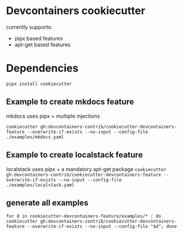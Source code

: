 # Devcontainers cookiecutter

currently supports:

* pipx based features
* apt-get based features

# Dependencies

`pipx install cookiecutter`

## Example to create mkdocs feature
mkdocs uses pipx + multiple injections

` cookiecutter gh:devcontainers-contrib/cookiecutter-devcontainers-feature --overwrite-if-exists --no-input --config-file ./examples/mkdocs.yaml `

## Example to create localstack feature
localstack uses pipx + a mandatory apt-get package
` cookiecutter gh:devcontainers-contrib/cookiecutter-devcontainers-feature --overwrite-if-exists --no-input --config-file ./examples/localstack.yaml `

## generate all examples

` for d in cookiecutter-devcontainers-feature/examples/* ; do  cookiecutter gh:devcontainers-contrib/cookiecutter-devcontainers-feature --overwrite-if-exists --no-input --config-file "$d"; done `
